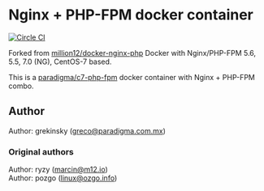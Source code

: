 # Nginx + PHP-FPM docker container
[![Circle CI](https://circleci.com/gh/million12/docker-nginx-php/tree/master.svg?style=svg)](https://circleci.com/gh/million12/docker-nginx-php/tree/master)

Forked from [million12/docker-nginx-php](https://github.com/million12/docker-nginx-php) Docker with Nginx/PHP-FPM 5.6, 5.5, 7.0 (NG), CentOS-7 based.

This is a [paradigma/c7-php-fpm](https://registry.hub.docker.com/u/paradigma/docker-nginx-php/) docker container with Nginx + PHP-FPM combo.

## Author

Author: grekinsky (<greco@paradigma.com.mx>)

### Original authors
Author: ryzy (<marcin@m12.io>)  
Author: pozgo (<linux@ozgo.info>)
